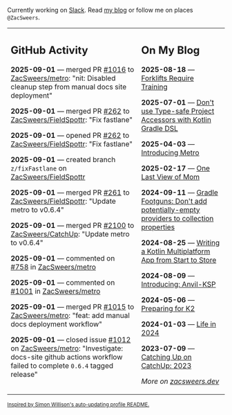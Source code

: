 Currently working on [Slack](https://slack.com/). Read [my blog](https://zacsweers.dev/) or follow me on places `@ZacSweers`.

<table><tr><td valign="top" width="60%">

## GitHub Activity
<!-- githubActivity starts -->
**2025-09-01** — merged PR [#1016](https://github.com/ZacSweers/metro/pull/1016) to [ZacSweers/metro](https://github.com/ZacSweers/metro): "nit: Disabled cleanup step from manual docs site deployment"

**2025-09-01** — merged PR [#262](https://github.com/ZacSweers/FieldSpottr/pull/262) to [ZacSweers/FieldSpottr](https://github.com/ZacSweers/FieldSpottr): "Fix fastlane"

**2025-09-01** — opened PR [#262](https://github.com/ZacSweers/FieldSpottr/pull/262) to [ZacSweers/FieldSpottr](https://github.com/ZacSweers/FieldSpottr): "Fix fastlane"

**2025-09-01** — created branch `z/fixFastlane` on [ZacSweers/FieldSpottr](https://github.com/ZacSweers/FieldSpottr)

**2025-09-01** — merged PR [#261](https://github.com/ZacSweers/FieldSpottr/pull/261) to [ZacSweers/FieldSpottr](https://github.com/ZacSweers/FieldSpottr): "Update metro to v0.6.4"

**2025-09-01** — merged PR [#2100](https://github.com/ZacSweers/CatchUp/pull/2100) to [ZacSweers/CatchUp](https://github.com/ZacSweers/CatchUp): "Update metro to v0.6.4"

**2025-09-01** — commented on [#758](https://github.com/ZacSweers/metro/pull/758#issuecomment-3242980255) in [ZacSweers/metro](https://github.com/ZacSweers/metro)

**2025-09-01** — commented on [#1001](https://github.com/ZacSweers/metro/issues/1001#issuecomment-3242851825) in [ZacSweers/metro](https://github.com/ZacSweers/metro)

**2025-09-01** — merged PR [#1015](https://github.com/ZacSweers/metro/pull/1015) to [ZacSweers/metro](https://github.com/ZacSweers/metro): "feat: add manual docs deployment workflow"

**2025-09-01** — closed issue [#1012](https://github.com/ZacSweers/metro/issues/1012) on [ZacSweers/metro](https://github.com/ZacSweers/metro): "Investigate: docs-site github actions workflow failed to complete `0.6.4` tagged release"
<!-- githubActivity ends -->
</td><td valign="top" width="40%">

## On My Blog
<!-- blog starts -->
**2025-08-18** — [Forklifts Require Training](https://www.zacsweers.dev/forklifts-require-training/)

**2025-07-01** — [Don't use Type-safe Project Accessors with Kotlin Gradle DSL](https://www.zacsweers.dev/dont-use-type-safe-project-accessors-with-kotlin-gradle-dsl/)

**2025-04-03** — [Introducing Metro](https://www.zacsweers.dev/introducing-metro/)

**2025-02-17** — [One Last View of Mom](https://www.zacsweers.dev/one-last-view-of-mom/)

**2024-09-11** — [Gradle Footguns: Don't add potentially-empty providers to collection properties](https://www.zacsweers.dev/gradle-footgun-adding-empty-providers-to-collection-properties/)

**2024-08-25** — [Writing a Kotlin Multiplatform App from Start to Store](https://www.zacsweers.dev/writing-a-kotlin-multiplatform-app-from-start-to-store/)

**2024-08-09** — [Introducing: Anvil-KSP](https://www.zacsweers.dev/introducing-anvil-ksp/)

**2024-05-06** — [Preparing for K2](https://www.zacsweers.dev/preparing-for-k2/)

**2024-01-03** — [Life in 2024](https://www.zacsweers.dev/life-in-2024/)

**2023-07-09** — [Catching Up on CatchUp: 2023](https://www.zacsweers.dev/catching-up-on-catchup-2023/)
<!-- blog ends -->
_More on [zacsweers.dev](https://zacsweers.dev/)_
</td></tr></table>

<sub><a href="https://simonwillison.net/2020/Jul/10/self-updating-profile-readme/">Inspired by Simon Willison's auto-updating profile README.</a></sub>